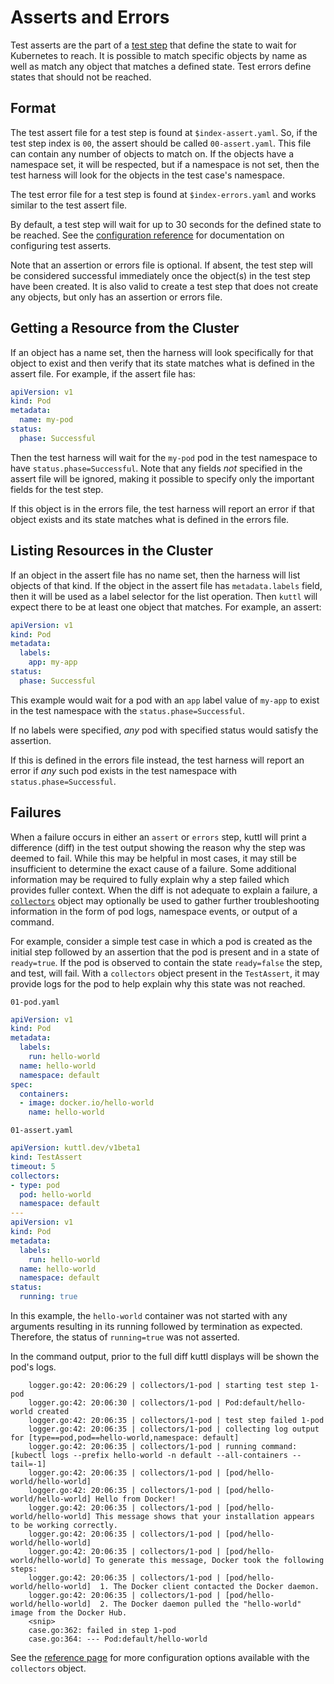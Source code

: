 # Asserts and Errors

Test asserts are the part of a [test step](steps.md) that define the state to wait for Kubernetes to reach. It is possible to match specific objects by name as well as match any object that matches a defined state. Test errors define states that should not be reached.

## Format

The test assert file for a test step is found at `$index-assert.yaml`. So, if the test step index is `00`, the assert should be called `00-assert.yaml`. This file can contain any number of objects to match on. If the objects have a namespace set, it will be respected, but if a namespace is not set, then the test harness will look for the objects in the test case's namespace.

The test error file for a test step is found at `$index-errors.yaml` and works similar to the test assert file.

By default, a test step will wait for up to 30 seconds for the defined state to be reached. See the [configuration reference](reference.md#testassert) for documentation on configuring test asserts.

Note that an assertion or errors file is optional. If absent, the test step will be considered successful immediately once the object(s) in the test step have been created. It is also valid to create a test step that does not create any objects, but only has an assertion or errors file.

## Getting a Resource from the Cluster

If an object has a name set, then the harness will look specifically for that object to exist and then verify that its state matches what is defined in the assert file. For example, if the assert file has:

```yaml
apiVersion: v1
kind: Pod
metadata:
  name: my-pod
status:
  phase: Successful
```

Then the test harness will wait for the `my-pod` pod in the test namespace to have `status.phase=Successful`. Note that any fields *not* specified in the assert file will be ignored, making it possible to specify only the important fields for the test step.

If this object is in the errors file, the test harness will report an error if that object exists and its state matches what is defined in the errors file.

## Listing Resources in the Cluster

If an object in the assert file has no name set, then the harness will list objects of that kind.
If the object in the assert file has `metadata.labels` field, then it will be used as a label selector for the list operation.
Then `kuttl` will expect there to be at least one object that matches. For example, an assert:

```yaml
apiVersion: v1
kind: Pod
metadata:
  labels:
    app: my-app
status:
  phase: Successful
```

This example would wait for a pod with an `app` label value of `my-app` to exist in the test namespace with the `status.phase=Successful`.

If no labels were specified, *any* pod with specified status would satisfy the assertion.

If this is defined in the errors file instead, the test harness will report an error if *any* such pod exists in the test namespace with `status.phase=Successful`.

## Failures

When a failure occurs in either an `assert` or `errors` step, kuttl will print a difference (diff) in the test output showing the reason why the step was deemed to fail. While this may be helpful in most cases, it may still be insufficient to determine the exact cause of a failure. Some additional information may be required to fully explain why a step failed which provides fuller context. When the diff is not adequate to explain a failure, a [`collectors`](reference.md#collectors) object may optionally be used to gather further troubleshooting information in the form of pod logs, namespace events, or output of a command.

For example, consider a simple test case in which a pod is created as the initial step followed by an assertion that the pod is present and in a state of `ready=true`. If the pod is observed to contain the state `ready=false` the step, and test, will fail. With a `collectors` object present in the `TestAssert`, it may provide logs for the pod to help explain why this state was not reached.

`01-pod.yaml`

```yaml
apiVersion: v1
kind: Pod
metadata:
  labels:
    run: hello-world
  name: hello-world
  namespace: default
spec:
  containers:
  - image: docker.io/hello-world
    name: hello-world
```

`01-assert.yaml`

```yaml
apiVersion: kuttl.dev/v1beta1
kind: TestAssert
timeout: 5
collectors:
- type: pod
  pod: hello-world
  namespace: default
---
apiVersion: v1
kind: Pod
metadata:
  labels:
    run: hello-world
  name: hello-world
  namespace: default
status:
  running: true
```

In this example, the `hello-world` container was not started with any arguments resulting in its running followed by termination as expected. Therefore, the status of `running=true` was not asserted.

In the command output, prior to the full diff kuttl displays will be shown the pod's logs.

```log
    logger.go:42: 20:06:29 | collectors/1-pod | starting test step 1-pod
    logger.go:42: 20:06:30 | collectors/1-pod | Pod:default/hello-world created
    logger.go:42: 20:06:35 | collectors/1-pod | test step failed 1-pod
    logger.go:42: 20:06:35 | collectors/1-pod | collecting log output for [type==pod,pod==hello-world,namespace: default]
    logger.go:42: 20:06:35 | collectors/1-pod | running command: [kubectl logs --prefix hello-world -n default --all-containers --tail=-1]
    logger.go:42: 20:06:35 | collectors/1-pod | [pod/hello-world/hello-world] 
    logger.go:42: 20:06:35 | collectors/1-pod | [pod/hello-world/hello-world] Hello from Docker!
    logger.go:42: 20:06:35 | collectors/1-pod | [pod/hello-world/hello-world] This message shows that your installation appears to be working correctly.
    logger.go:42: 20:06:35 | collectors/1-pod | [pod/hello-world/hello-world] 
    logger.go:42: 20:06:35 | collectors/1-pod | [pod/hello-world/hello-world] To generate this message, Docker took the following steps:
    logger.go:42: 20:06:35 | collectors/1-pod | [pod/hello-world/hello-world]  1. The Docker client contacted the Docker daemon.
    logger.go:42: 20:06:35 | collectors/1-pod | [pod/hello-world/hello-world]  2. The Docker daemon pulled the "hello-world" image from the Docker Hub.
    <snip>
    case.go:362: failed in step 1-pod
    case.go:364: --- Pod:default/hello-world
```

See the [reference page](reference.md#collectors) for more configuration options available with the `collectors` object.
